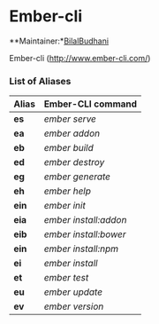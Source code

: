 # Ember-cli

**Maintainer:*[BilalBudhani](http://www.github.com/BilalBudhani)

Ember-cli (http://www.ember-cli.com/)

### List of Aliases

Alias | Ember-CLI command
----- | -----------------
**es** | *ember serve*
**ea** | *ember addon*
**eb** | *ember build*
**ed** | *ember destroy*
**eg** | *ember generate*
**eh** | *ember help*
**ein** | *ember init*
**eia** | *ember install:addon*
**eib** | *ember install:bower*
**ein** | *ember install:npm*
**ei** | *ember install*
**et** | *ember test*
**eu** | *ember update*
**ev** | *ember version*
